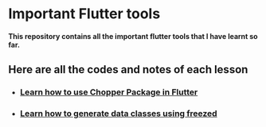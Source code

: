 # Important Flutter tools

#### This repository contains all the important flutter tools that I have learnt so far.

## Here are all the codes and notes of each lesson
- ### [Learn how to use Chopper Package in Flutter](chopper_tutorial)
- ### [Learn how to generate data classes using freezed](freezed_package_tutorial)
